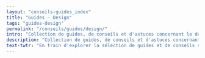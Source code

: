 ```yaml
---
layout: "conseils-guides_index"
title: "Guides – Design"
tags: "guides-design"
permalink: "/conseils/guides/design/"
intro: "Collection de guides, de conseils et d'astuces concernant le design d'interfaces et le quotidien des designers. N'hésitez pas à partager vos découvertes et vos créations."
description: "Collection de guides, de conseils et d'astuces concernant le design d'interfaces et le quotidien des designers"
text-twtr: "En train d'explorer la sélection de guides et de conseils sur le design du @MagDuWebdesign"
---
```

